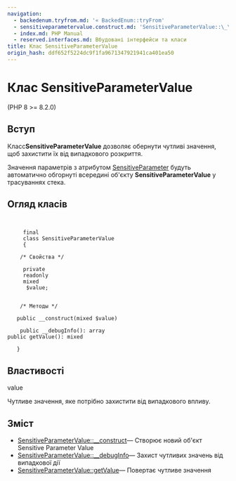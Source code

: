 ```yaml
---
navigation:
  - backedenum.tryfrom.md: '« BackedEnum::tryFrom'
  - sensitiveparametervalue.construct.md: 'SensitiveParameterValue::\_\_construct »'
  - index.md: PHP Manual
  - reserved.interfaces.md: Вбудовані інтерфейси та класи
title: Клас SensitiveParameterValue
origin_hash: ddf652f5224dc9f1fa9671347921941ca401ea50
---
```

# Клас SensitiveParameterValue

(PHP 8 >= 8.2.0)

## Вступ

Класс**SensitiveParameterValue** дозволяє обернути чутливі значення, щоб захистити їх від випадкового розкриття.

Значення параметрів з атрибутом [SensitiveParameter](class.sensitiveparameter.md) будуть автоматично обгорнуті всередині об'єкту **SensitiveParameterValue** у трасуваннях стека.

## Огляд класів

```classsynopsis

    
     final
     class SensitiveParameterValue
     {

    /* Свойства */
    
     private
     readonly
     mixed
      $value;


    /* Методы */
    
   public __construct(mixed $value)

    public __debugInfo(): array
public getValue(): mixed

   }
```

## Властивості

value

Чутливе значення, яке потрібно захистити від випадкового впливу.

## Зміст

-   [SensitiveParameterValue::\_\_construct](sensitiveparametervalue.construct.md)— Створює новий об'єкт Sensitive Parameter Value
-   [SensitiveParameterValue::\_\_debugInfo](sensitiveparametervalue.debuginfo.md)— Захист чутливих значень від випадкової дії
-   [SensitiveParameterValue::getValue](sensitiveparametervalue.getvalue.md)— Повертає чутливе значення

